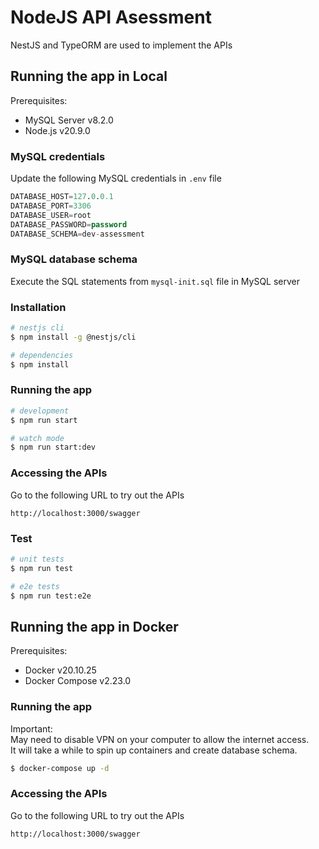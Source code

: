 # NodeJS API Asessment

NestJS and TypeORM are used to implement the APIs

## Running the app in Local

Prerequisites:
* MySQL Server v8.2.0
* Node.js v20.9.0

### MySQL credentials

Update the following MySQL credentials in `.env` file

```sql
DATABASE_HOST=127.0.0.1
DATABASE_PORT=3306
DATABASE_USER=root
DATABASE_PASSWORD=password
DATABASE_SCHEMA=dev-assessment
```

### MySQL database schema

Execute the SQL statements from `mysql-init.sql` file in MySQL server

### Installation

```bash
# nestjs cli
$ npm install -g @nestjs/cli

# dependencies
$ npm install
```

### Running the app

```bash
# development
$ npm run start

# watch mode
$ npm run start:dev
```

### Accessing the APIs

Go to the following URL to try out the APIs

```
http://localhost:3000/swagger
```

### Test

```bash
# unit tests
$ npm run test

# e2e tests
$ npm run test:e2e
```

## Running the app in Docker

Prerequisites:
* Docker v20.10.25
* Docker Compose v2.23.0


### Running the app

Important:\
May need to disable VPN on your computer to allow the internet access.\
It will take a while to spin up containers and create database schema.

```bash
$ docker-compose up -d
```

### Accessing the APIs

Go to the following URL to try out the APIs

```
http://localhost:3000/swagger
```

